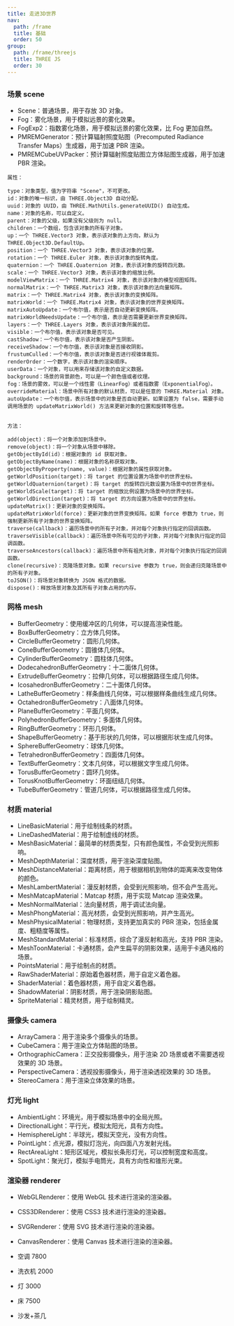 ```yaml
---
title: 走进3D世界
nav:
  path: /frame
  title: 基础
  order: 50
group:
  path: /frame/threejs
  title: THREE JS
  order: 30
---
```


##

### 场景 scene

- Scene：普通场景，用于存放 3D 对象。
- Fog：雾化场景，用于模拟远景的雾化效果。
- FogExp2：指数雾化场景，用于模拟远景的雾化效果，比 Fog 更加自然。
- PMREMGenerator：预计算辐射照度贴图（Precomputed Radiance Transfer Maps）生成器，用于加速 PBR 渲染。
- PMREMCubeUVPacker：预计算辐射照度贴图立方体贴图生成器，用于加速 PBR 渲染。

```
属性：

type：对象类型，值为字符串 "Scene"，不可更改。
id：对象的唯一标识，由 THREE.Object3D 自动分配。
uuid：对象的 UUID，由 THREE.MathUtils.generateUUID() 自动生成。
name：对象的名称，可以自定义。
parent：对象的父级，如果没有父级则为 null。
children：一个数组，包含该对象的所有子对象。
up：一个 THREE.Vector3 对象，表示该对象的上方向，默认为 THREE.Object3D.DefaultUp。
position：一个 THREE.Vector3 对象，表示该对象的位置。
rotation：一个 THREE.Euler 对象，表示该对象的旋转角度。
quaternion：一个 THREE.Quaternion 对象，表示该对象的旋转四元数。
scale：一个 THREE.Vector3 对象，表示该对象的缩放比例。
modelViewMatrix：一个 THREE.Matrix4 对象，表示该对象的模型视图矩阵。
normalMatrix：一个 THREE.Matrix3 对象，表示该对象的法向量矩阵。
matrix：一个 THREE.Matrix4 对象，表示该对象的变换矩阵。
matrixWorld：一个 THREE.Matrix4 对象，表示该对象的世界变换矩阵。
matrixAutoUpdate：一个布尔值，表示是否自动更新变换矩阵。
matrixWorldNeedsUpdate：一个布尔值，表示是否需要更新世界变换矩阵。
layers：一个 THREE.Layers 对象，表示该对象所属的层。
visible：一个布尔值，表示该对象是否可见。
castShadow：一个布尔值，表示该对象是否产生阴影。
receiveShadow：一个布尔值，表示该对象是否接收阴影。
frustumCulled：一个布尔值，表示该对象是否进行视锥体裁剪。
renderOrder：一个数字，表示该对象的渲染顺序。
userData：一个对象，可以用来存储该对象的自定义数据。
background：场景的背景颜色，可以是一个颜色值或者纹理。
fog：场景的雾效，可以是一个线性雾（LinearFog）或者指数雾（ExponentialFog）。
overrideMaterial：场景中所有对象的默认材质，可以是任意的 THREE.Material 对象。
autoUpdate：一个布尔值，表示场景中的对象是否自动更新。如果设置为 false，需要手动调用场景的 updateMatrixWorld() 方法来更新对象的位置和旋转等信息。


方法：

add(object)：将一个对象添加到场景中。
remove(object)：将一个对象从场景中移除。
getObjectById(id)：根据对象的 id 获取对象。
getObjectByName(name)：根据对象的名称获取对象。
getObjectByProperty(name, value)：根据对象的属性获取对象。
getWorldPosition(target)：将 target 的位置设置为场景中的世界坐标。
getWorldQuaternion(target)：将 target 的旋转四元数设置为场景中的世界坐标。
getWorldScale(target)：将 target 的缩放比例设置为场景中的世界坐标。
getWorldDirection(target)：将 target 的方向设置为场景中的世界坐标。
updateMatrix()：更新对象的变换矩阵。
updateMatrixWorld(force)：更新对象的世界变换矩阵。如果 force 参数为 true，则强制更新所有子对象的世界变换矩阵。
traverse(callback)：遍历场景中的所有子对象，并对每个对象执行指定的回调函数。
traverseVisible(callback)：遍历场景中所有可见的子对象，并对每个对象执行指定的回调函数。
traverseAncestors(callback)：遍历场景中所有祖先对象，并对每个对象执行指定的回调函数。
clone(recursive)：克隆场景对象。如果 recursive 参数为 true，则会递归克隆场景中的所有子对象。
toJSON()：将场景对象转换为 JSON 格式的数据。
dispose()：释放场景对象及其所有子对象占用的内存。

```

### 网格 mesh

- BufferGeometry：使用缓冲区的几何体，可以提高渲染性能。
- BoxBufferGeometry：立方体几何体。
- CircleBufferGeometry：圆形几何体。
- ConeBufferGeometry：圆锥体几何体。
- CylinderBufferGeometry：圆柱体几何体。
- DodecahedronBufferGeometry：十二面体几何体。
- ExtrudeBufferGeometry：拉伸几何体，可以根据路径生成几何体。
- IcosahedronBufferGeometry：二十面体几何体。
- LatheBufferGeometry：样条曲线几何体，可以根据样条曲线生成几何体。
- OctahedronBufferGeometry：八面体几何体。
- PlaneBufferGeometry：平面几何体。
- PolyhedronBufferGeometry：多面体几何体。
- RingBufferGeometry：环形几何体。
- ShapeBufferGeometry：基于形状的几何体，可以根据形状生成几何体。
- SphereBufferGeometry：球体几何体。
- TetrahedronBufferGeometry：四面体几何体。
- TextBufferGeometry：文本几何体，可以根据文字生成几何体。
- TorusBufferGeometry：圆环几何体。
- TorusKnotBufferGeometry：环面纽结几何体。
- TubeBufferGeometry：管道几何体，可以根据路径生成几何体。

### 材质 material

- LineBasicMaterial：用于绘制线条的材质。
- LineDashedMaterial：用于绘制虚线的材质。
- MeshBasicMaterial：最简单的材质类型，只有颜色属性，不会受到光照影响。
- MeshDepthMaterial：深度材质，用于渲染深度贴图。
- MeshDistanceMaterial：距离材质，用于根据相机到物体的距离来改变物体的颜色。
- MeshLambertMaterial：漫反射材质，会受到光照影响，但不会产生高光。
- MeshMatcapMaterial：Matcap 材质，用于实现 Matcap 渲染效果。
- MeshNormalMaterial：法向量材质，用于调试法向量。
- MeshPhongMaterial：高光材质，会受到光照影响，并产生高光。
- MeshPhysicalMaterial：物理材质，支持更加真实的 PBR 渲染，包括金属度、粗糙度等属性。
- MeshStandardMaterial：标准材质，综合了漫反射和高光，支持 PBR 渲染。
- MeshToonMaterial：卡通材质，会产生扁平的阴影效果，适用于卡通风格的场景。
- PointsMaterial：用于绘制点的材质。
- RawShaderMaterial：原始着色器材质，用于自定义着色器。
- ShaderMaterial：着色器材质，用于自定义着色器。
- ShadowMaterial：阴影材质，用于渲染阴影贴图。
- SpriteMaterial：精灵材质，用于绘制精灵。

### 摄像头 camera

- ArrayCamera：用于渲染多个摄像头的场景。
- CubeCamera：用于渲染立方体贴图的场景。
- OrthographicCamera：正交投影摄像头，用于渲染 2D 场景或者不需要透视效果的 3D 场景。
- PerspectiveCamera：透视投影摄像头，用于渲染透视效果的 3D 场景。
- StereoCamera：用于渲染立体效果的场景。

### 灯光 light

- AmbientLight：环境光，用于模拟场景中的全局光照。
- DirectionalLight：平行光，模拟太阳光，具有方向性。
- HemisphereLight：半球光，模拟天空光，没有方向性。
- PointLight：点光源，模拟灯泡光，向四面八方发射光线。
- RectAreaLight：矩形区域光，模拟长条形灯光，可以控制宽度和高度。
- SpotLight：聚光灯，模拟手电筒光，具有方向性和锥形光束。

### 渲染器 renderer

- WebGLRenderer：使用 WebGL 技术进行渲染的渲染器。
- CSS3DRenderer：使用 CSS3 技术进行渲染的渲染器。
- SVGRenderer：使用 SVG 技术进行渲染的渲染器。
- CanvasRenderer：使用 Canvas 技术进行渲染的渲染器。

- 空调 7800
- 洗衣机 2000
- 灯 3000
- 床 7500
- 沙发+茶几
